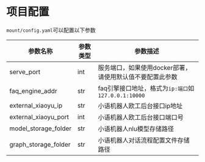 # 项目配置

`mount/config.yaml`可以配置以下参数

| 参数名称 | 参数类型 | 参数描述                                        |
| -------- | -------- | ----------------------------------------------- |
| serve_port | int      | 服务端口，如果使用docker部署，请使用默认值不要配置此参数 |
| faq_engine_addr   | str      | faq引擎接口地址，格式为`ip:端口`如 `127.0.0.1:10000`       |
| external_xiaoyu_ip   | str      |  小语机器人欧工后台接口ip地址         |
| external_xiaoyu_port     | int      | 小语机器人欧工后台接口端口号                      |
|  model_storage_folder        |    str      |       小语机器人nlu模型存储路径  |
|  graph_storage_folder       |    str      |       小语机器人对话流程配置文件存储路径  |